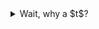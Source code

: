 <details>
    <summary>Wait, why a $t$?</summary>
    Notice how we're making the distinction between $\alpha$ and $t$? Before, we were using $\alpha$ as our input to our
    parametric equations. But now that we're also defining our track as a parametric equation, we need to decouple "time"
    from "angle".
</details>
